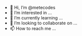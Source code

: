 - 👋 Hi, I’m @metecodes
- 👀 I’m interested in ...
- 🌱 I’m currently learning ...
- 💞️ I’m looking to collaborate on ...
- 📫 How to reach me ...

<!---
Dw1ed/Dw1ed is a ✨ special ✨ repository because its `README.md` (this file) appears on your GitHub profile.
You can click the Preview link to take a look at your changes.
--->
